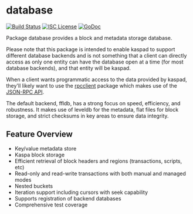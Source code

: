 database
========

[![Build Status](http://img.shields.io/travis/btcsuite/btcd.svg)](https://travis-ci.org/btcsuite/btcd)
[![ISC License](http://img.shields.io/badge/license-ISC-blue.svg)](http://copyfree.org)
[![GoDoc](https://img.shields.io/badge/godoc-reference-blue.svg)](http://godoc.org/github.com/kaspanet/kaspad/database)

Package database provides a block and metadata storage database.

Please note that this package is intended to enable kaspad to support different
database backends and is not something that a client can directly access as only
one entity can have the database open at a time (for most database backends),
and that entity will be kaspad.

When a client wants programmatic access to the data provided by kaspad, they'll
likely want to use the [rpcclient](https://github.com/kaspanet/kaspad/tree/master/rpcclient)
package which makes use of the [JSON-RPC API](https://github.com/kaspanet/kaspad/tree/master/docs/json_rpc_api.md).

The default backend, ffldb, has a strong focus on speed, efficiency, and
robustness.  It makes use of leveldb for the metadata, flat files for block
storage, and strict checksums in key areas to ensure data integrity.

## Feature Overview

- Key/value metadata store
- Kaspa block storage
- Efficient retrieval of block headers and regions (transactions, scripts, etc)
- Read-only and read-write transactions with both manual and managed modes
- Nested buckets
- Iteration support including cursors with seek capability
- Supports registration of backend databases
- Comprehensive test coverage

